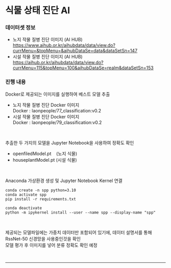 # 식물 상태 진단 AI

### 데이터셋 정보
- 노지 작물 질병 진단 이미지 (AI HUB)   
https://www.aihub.or.kr/aihubdata/data/view.do?currMenu=&topMenu=&aihubDataSe=data&dataSetSn=147   
- 시설 작물 질병 진단 이미지 (AI HUB)
https://aihub.or.kr/aihubdata/data/view.do?currMenu=115&topMenu=100&aihubDataSe=realm&dataSetSn=153   


### 진행 내용
Docker로 제공되는 이미지를 실행하여 베스트 모델 추출   

- 노지 작물 질병 진단 Docker 이미지   
Docker : laonpeople/77_classification:v0.2   
- 시설 작물 질병 진단 Docker 이미지   
Docker : laonpeople/79_classification:v0.2   

<br>

추출한 두 가지의 모델을 Jupyter Notebook을 사용하여 정확도 확인
- openfiledModel.pt &nbsp;&nbsp; (노지 식물)
- houseplantModel.pt (시설 식물)

<br>

Anaconda 가상환경 생성 및 Jupyter Notebook Kernel 연결
```
conda create -n spp python=3.10
conda activate spp
pip install -r requirements.txt

conda deactivate
python -m ipykernel install --user --name spp --display-name "spp"
```

<br>

제공되는 모델파일에는 가중치 데이터만 포함되어 있기에, 데이터 설명서를 통해 RssNet-50 신경망을 사용중인것을 확인   
모델 평가 후 이미지를 넣어 분류 정확도 확인 예정




<br>

---
